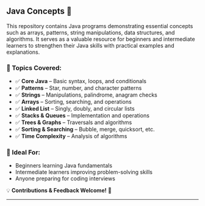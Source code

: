 ## Java Concepts 🚀  

This repository contains Java programs demonstrating essential concepts such as arrays, patterns, string manipulations, data structures, and algorithms. It serves as a valuable resource for beginners and intermediate learners to strengthen their Java skills with practical examples and explanations.  

### 📌 Topics Covered:  
- ✅ **Core Java** – Basic syntax, loops, and conditionals  
- ✅ **Patterns** – Star, number, and character patterns  
- ✅ **Strings** – Manipulations, palindrome, anagram checks  
- ✅ **Arrays** – Sorting, searching, and operations  
- ✅ **Linked List** – Singly, doubly, and circular lists  
- ✅ **Stacks & Queues** – Implementation and operations  
- ✅ **Trees & Graphs** – Traversals and algorithms  
- ✅ **Sorting & Searching** – Bubble, merge, quicksort, etc.  
- ✅ **Time Complexity** – Analysis of algorithms  

### 🎯 Ideal For:  
- Beginners learning Java fundamentals  
- Intermediate learners improving problem-solving skills  
- Anyone preparing for coding interviews  

💡 **Contributions & Feedback Welcome!** 🚀  

---
